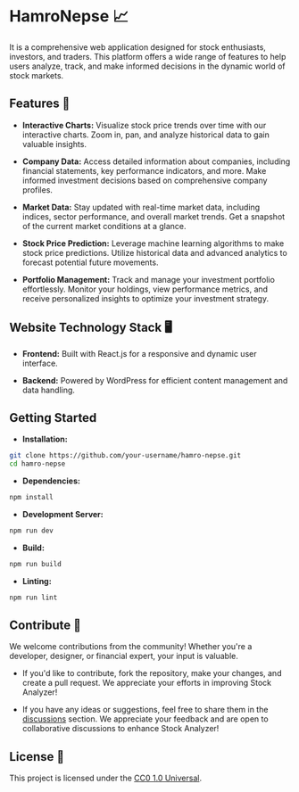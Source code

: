 # HamroNepse 📈

It is a comprehensive web application designed for stock enthusiasts, investors, and traders. This platform offers a wide range of features to help users analyze, track, and make informed decisions in the dynamic world of stock markets.

## Features 🚀

- **Interactive Charts:** Visualize stock price trends over time with our interactive charts. Zoom in, pan, and analyze historical data to gain valuable insights.

- **Company Data:** Access detailed information about companies, including financial statements, key performance indicators, and more. Make informed investment decisions based on comprehensive company profiles.

- **Market Data:** Stay updated with real-time market data, including indices, sector performance, and overall market trends. Get a snapshot of the current market conditions at a glance.

- **Stock Price Prediction:** Leverage machine learning algorithms to make stock price predictions. Utilize historical data and advanced analytics to forecast potential future movements.

- **Portfolio Management:** Track and manage your investment portfolio effortlessly. Monitor your holdings, view performance metrics, and receive personalized insights to optimize your investment strategy.

## Website Technology Stack 🖥️

- **Frontend:** Built with React.js for a responsive and dynamic user interface.

- **Backend:** Powered by WordPress for efficient content management and data handling.

## Getting Started

- **Installation:**

```bash
git clone https://github.com/your-username/hamro-nepse.git
cd hamro-nepse
```

- **Dependencies:**

```bash
npm install
```

- **Development Server:**

```bash
npm run dev
```

- **Build:**

```bash
npm run build
```

- **Linting:**

```bash
npm run lint
```

## Contribute 🤝

We welcome contributions from the community! Whether you're a developer, designer, or financial expert, your input is valuable.

- If you'd like to contribute, fork the repository, make your changes, and create a pull request. We appreciate your efforts in improving Stock Analyzer!

- If you have any ideas or suggestions, feel free to share them in the [discussions](https://github.com/ChandraByte/hamro-nepse/discussions) section. We appreciate your feedback and are open to collaborative discussions to enhance Stock Analyzer!

## License 📜

This project is licensed under the [CC0 1.0 Universal](https://creativecommons.org/).
